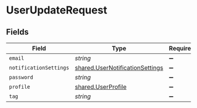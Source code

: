 # UserUpdateRequest


## Fields

| Field                                                                                     | Type                                                                                      | Required                                                                                  | Description                                                                               |
| ----------------------------------------------------------------------------------------- | ----------------------------------------------------------------------------------------- | ----------------------------------------------------------------------------------------- | ----------------------------------------------------------------------------------------- |
| `email`                                                                                   | *string*                                                                                  | :heavy_minus_sign:                                                                        | N/A                                                                                       |
| `notificationSettings`                                                                    | [shared.UserNotificationSettings](../../../sdk/models/shared/usernotificationsettings.md) | :heavy_minus_sign:                                                                        | N/A                                                                                       |
| `password`                                                                                | *string*                                                                                  | :heavy_minus_sign:                                                                        | N/A                                                                                       |
| `profile`                                                                                 | [shared.UserProfile](../../../sdk/models/shared/userprofile.md)                           | :heavy_minus_sign:                                                                        | N/A                                                                                       |
| `tag`                                                                                     | *string*                                                                                  | :heavy_minus_sign:                                                                        | N/A                                                                                       |